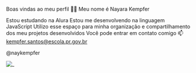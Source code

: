 Boas vindas ao meu perfil 💙💙
Meu nome é Nayara Kempfer 

Estou estudando na Alura
Estou me desenvolvendo na linguagem JavaScript
Utilizo esse espaço para minha organização e compartilhamento dos meu projetos desenvolvidos
Você pode entrar em contato comigo 📫
kempfer.santos@escola.pr.gov.br

@naykempfer

![_](https://media.tenor.com/znlHn6-cJvYAAAAj/thanks-thank-you.gif)
